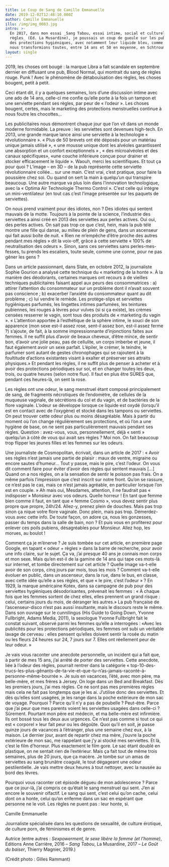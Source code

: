 ```yaml
---
title: Le Coup de Sang de Camille Emmanuelle
date: 2019-12-02T12:48:10.000Z
author: Camille Emmanuelle
illu: /img/img_0083.jpg
intro: >-
  En 2017, dans mon essai _Sang Tabou, essai intime, social et culturel sur les
  règles_ (Ed. La Musardine), je poussais un coup de gueule sur les publicités
  des protections hygiéniques, avec notamment leur liquide bleu, comme si nous
  nous transformions toutes, entre 14 ans et 50 en moyenne, en Schtroumpfettes.
layout: single
---
```

2019, les choses ont bougé : la marque Libra a fait scandale en septembre dernier en diffusant une pub, Blood Normal, qui montrait du sang de règles rouge. Punk ! Avec le phénomène de détabouïsation des règles, les choses bougent, petit à petit. 

Ceci étant dit, il y a quelques semaines, lors d’une discussion intime avec une ado de 14 ans, celle-ci me confie qu’elle porte à la fois un tampon et une serviette pendant ses règles, par peur de « l’odeur ». Les choses bougent, certes, mais le marketing des protections menstruelles continue à nous foutre les chocottes… 



Les publicitaires nous démontrent chaque jour que l’on vit dans un monde moderne formidable. La preuve : les serviettes sont devenues high-tech. En 2013, une grande marque lance ainsi une serviette à la technologie « révolutionnaire ». « Plus de 50 brevets ont été déposés pour un matériau unique jamais utilisé », « une mousse unique dont les alvéoles garantissent une absorption et un confort exceptionnels » , « des microalvéoles et des canaux spécifiques», «une couche inférieure conçue pour drainer et stocker efficacement le liquide ». Waouh, merci les scientifiques. Et tout ça pour quoi ? L’image – en 3D – de la pub représente cette serviette révolutionnaire collée… sur une main. C’est vrai, c’est pratique, pour faire la poussière chez soi. Ou quand on sert la main à quelqu’un qui transpire beaucoup. Une autre marque va plus loin dans l’innovation technologique, avec la « Optima Air Technologie Thermo Control ». C’est celle qui intègre un mini-ventilateur (en tout cas c’est l’image présentée sur les paquets de serviettes). 



On nous prend vraiment pour des idiotes, non ? Des idiotes qui sentent mauvais de la motte. Toujours à la pointe de la science, l’industrie des serviettes a ainsi créé en 2013 des serviettes aux perles actives. Oui oui, des perles actives. On sait pas trop ce que c’est, hein, mais la pub télé montre une fille qui danse, au milieu de plein de gens, dans un ascenseur qui fait aussi boîte de nuit. « Rien ne m’empêche d’être proche des autres pendant mes règles » dit la voix-off, grâce à cette serviette « 100% de neutralisation des odeurs ». Sinon, sans ces serviettes sans perles-mes-fesses, tu prends les escaliers, toute seule, comme une conne, pour ne pas gêner les gens ? 



Dans un article passionnant, dans Slate, en octobre 2012, la journaliste Sophie Gourion a analysé cette technique du « marketing de la honte ». À la manière des déodorants, certaines marques ont recours à de vieilles techniques publicitaires faisant appel aux peurs des consommatrices : a) attirer l’attention du consommateur sur un problème dont il n’avait souvent pas conscience ; b) exacerber l’anxiété du consommateur quant au dit problème ; c) lui vendre le remède. Les protège-slips et serviettes hygiéniques parfumés, les lingettes intimes parfumées, les teintures pubiennes, les rouges à lèvres pour vulves (si si ça existe), les crèmes censées resserrer le vagin, sont tous des produits de « marketing du vagin ». « L’attention apportée à l’esthétique de la sphère intime, le souci de son apparence (mon sexe est-il assez rose, sent-il assez bon, est-il assez ferme ?) s’ajoute, de fait, à la somme impressionnante d’injonctions faites aux femmes. Il ne suffit plus d’avoir de beaux cheveux, d’être mince, de sentir bon, d’avoir une jolie peau, pas de cellulite, un corps imberbe et jeune, il faut également avoir un sexe parfait. L’épiler, le crémer, le teindre, le parfumer sont autant de gestes chronophages qui se rajoutent à la foultitude d’actions existantes visant à exalter et préserver ses attraits physiques.» Et pendant les règles, il ne suffit plus de penser à acheter et à avoir des protections périodiques sur soi, et en changer toutes les deux, trois, ou quatre heures (selon notre flux). Il faut en plus être SÛRES que, pendant ces heures-là, on sent la rose. 



Les règles ont une odeur, le sang menstruel étant composé principalement de sang, de fragments nécrotiques de l’endomètre, de cellules de la muqueuse vaginale, de sécrétions du col et du vagin, et de bactéries de la flore vaginale. L’odeur se développe lorsque ce liquide est oxydé (lorsqu’il est en contact avec de l’oxygène) et stocké dans les tampons ou serviettes. On peut trouver cette odeur plus ou moins désagréable. Mais à partir du moment où l’on change régulièrement ses protections, et où l’on a une hygiène de base, on ne sent pas particulièrement mauvais pendant ses règles. Question : avez-vous, vous, personnellement, déjà « senti » quelqu’un à côté de vous qui avait ses règles ? Moi non. On fait beaucoup trop flipper les jeunes filles et les femmes sur les odeurs. 



Une journaliste de Cosmopolitan, écrivait, dans un article de 2017 : « Avoir ses règles n’est jamais une partie de plaisir : maux de ventre, migraine ou encore sautes d’humeur… Tout y passe, mais le pire, c’est l’odeur. On vous dit comment faire pour éviter d’avoir des règles qui sentent mauvais \[…] Quand on a nos règles, on a la sensation de sentir le poisson pas frais. On a même parfois l’impression que c’est inscrit sur notre front. Qu’on se rassure, ce n’est pas le cas, mais ce n’est jamais agréable, en particulier lorsque l’on est en couple. » Ah mais oui, Mesdames, attention, il ne faudrait pas « indisposer » Monsieur avec vos odeurs. Quelle horreur ! En tant que femme bien comme il faut, en tant que « femme Cosmo », vous devez sentir plus propre que propre, 24h/24. Allez-y, prenez plein de douches. Mais pas trop sinon ça nique votre flore vaginale. Donc plein, mais pas trop. Démerdez-vous avec cette info. De toute façon, on adore ça, nous les gonzesses, passer du temps dans la salle de bain, non ? Et puis vous en profiterez pour enlever ces poils pubiens, désagréables pour Monsieur. Allez hop, les morues, au boulot ! 



Comment ça je m’énerve ? Je suis tombée sur cet article, en première page Google, en tapant « odeur + règles » dans la barre de recherche, pour avoir une info claire, sur le sujet. Ça va, j’ai presque 40 ans je connais mon corps et mon sexe. Mais qu’en est-il de la gamine de 14 ans qui tape ces mots-là sur internet, et tombe directement sur cet article ? Quelle image va-t-elle avoir de son corps, cinq jours par mois, tous les mois ? Comment va-t-elle évoluer en public, dans un ascenseur, dans la rue, dans le bus, en classe, avec cette idée qu’elle a ses règles, et que « le pire, c’est l’odeur » ? En 1929, la marque américaine Kotex, dans sa campagne de pub pour des serviettes hygiéniques désodorisantes, prévenait les femmes : « À chaque fois que les femmes sortent de chez elles, elles prennent un grand risque : celui, certains jours du mois, de déranger les autres.» La pub française de l’ascenseur-disco n’est pas aussi insultante, mais le discours reste le même. Dans son ouvrage sur le cunnilingus (His Guide to Going Down, Yvonne Fullbright, Adams Media, 2011), la sexologue Yvonne Fullbright fait le constat suivant, observé parmi les femmes qu’elle a interrogées : «Avec les publicités pour les protections périodiques, les femmes ont subi un véritable lavage de cerveau : elles pensent qu’elles doivent sentir la rosée du matin ou les fleurs 24 heures sur 24, 7 jours sur 7. Elles ont réellement peur de leur odeur. » 



Je vais vous raconter une anecdote personnelle, un incident qui a fait que, à partir de mes 15 ans, j’ai arrêté de porter des serviettes. Cette anecdote, liée à l’odeur des règles, pourrait rentrer dans la catégorie « top-10-des-trucs-les-plus-gênants-de-ta-vie-et-que-tu-n’as-jamais-raconté-à-personne-même-bourrée ». Je suis en vacances, l’été, avec mon père, ma belle-mère, et mes frères à Jersey. On loge dans un Bed and Breakfast. Dès les premiers jours, j’ai mes règles. Ce ne sont pas mes premières règles mais cela ne fait pas longtemps que je les ai. J’utilise donc des serviettes. Et dès qu’elles sont usagées, je les range dans la poche extérieure de mon sac de voyage. Pourquoi ? Parce qu’il n’y a pas de poubelle ? Peut-être. Parce que j’ai peur que mes parents voient les serviettes usagées dans celle-ci ? Sûrement. Pourtant mon père est médecin, et ma belle-mère est infirmière. Ils ont bossé tous les deux aux urgences. Ce n’est pas comme si tout ce qui est « corporel » leur fait peur ou les dégoûte. Quoi qu’il en soit, je passe quinze jours de vacances à l’étranger, plus une semaine chez eux, à la maison. Le dernier jour, avant de repartir chez ma mère, j’ouvre la poche extérieure de mon sac, me rappelant que j’y ai stocké mes serviettes. Et là, c’est le film d’horreur. Plus exactement le film gore. Le sac étant doublé en plastique, on ne sentait rien de l’extérieur. Mais ça fait tout de même trois semaines, plus de 20 jours, que ça macère. Je tombe sur un amas de serviettes au sang brunâtre coagulé, le tout dégageant une odeur pestilentielle. Je vais mettre deux heures à tout nettoyer, avec la nausée au bord des lèvres. 



Pourquoi vous raconter cet épisode dégueu de mon adolescence ? Parce que ce jour-là, j’ai compris ce qu’était le sang menstruel qui sent. J’en ai encore le souvenir olfactif. Le sang qui sent, c’est celui qu’on cache, celui dont on a honte, celui qu’on enferme dans un sac en espérant que personne ne le voit. Les règles ne puent pas : leur honte, si. 



Camille Emmanuelle



Journaliste spécialisée dans les questions de sexualité, de culture érotique, de culture porn, de féminismes et de genre.



Autrice (entre autres : _Sexpowerment, le sexe libère la femme (et l’homme)_, Editions Anne Carrière, 2016 –  _Sang Tabou_, La Musardine, 2017 – _Le Goût du baiser_, Thierry Magnier, 2019.)



(Crédit photo : Gilles Rammant)
